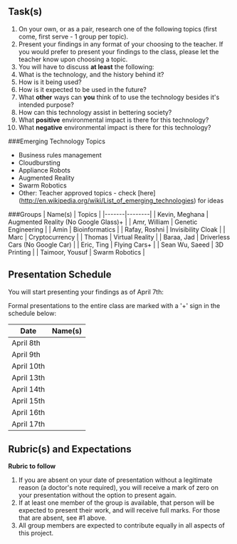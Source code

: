 Task(s)
-------
1. On your own, or as a pair, research one of the following topics (first come, first serve - 1 group per topic).
2. Present your findings in any format of your choosing to the teacher.  If you would prefer to present your findings to the class, please let the teacher know upon choosing a topic.
3. You will have to discuss **at least** the following:
  1. What is the technology, and the history behind it?
  2. How is it being used?
  3. How is it expected to be used in the future?
  4. What **other** ways can **you** think of to use the technology besides it's intended purpose?
  5. How can this technology assist in bettering society?
  6. What **positive** environmental impact is there for this technology?
  7. What **negative** environmental impact is there for this technology?


###Emerging Technology Topics
- Business rules management
- Cloudbursting
- Appliance Robots
- Augmented Reality
- Swarm Robotics
- Other: Teacher approved topics - check [here] (http://en.wikipedia.org/wiki/List_of_emerging_technologies) for ideas

###Groups
| Name(s) | Topics |
|-------|--------|
| Kevin, Meghana | Augmented Reality (No Google Glass)+ |
| Amr, William | Genetic Engineering |
| Amin | Bioinformatics |
| Rafay, Roshni | Invisibility Cloak |
| Marc | Cryptocurrency | 
| Thomas | Virtual Reality |
| Baraa, Jad | Driverless Cars (No Google Car) |
| Eric, Ting | Flying Cars+ |
| Sean Wu, Saeed | 3D Printing |
| Taimoor, Yousuf | Swarm Robotics |

Presentation Schedule
------------------
You will start presenting your findings as of April 7th:

Formal presentations to the entire class are marked with a '+' sign in the schedule below:

| Date | Name(s) |
|-------|--------|
| April 8th | |
| April 9th | |
| April 10th | |
| April 13th | |
| April 14th | |
| April 15th | |
| April 16th | |
| April 17th | |


Rubric(s) and Expectations
--------------------------
**Rubric to follow**

1. If you are absent on your date of presentation without a legitimate reason (a doctor's note required), you will receive a mark of zero on your presentation without the option to present again.
2. If at least one member of the group is available, that person will be expected to present their work, and will receive full marks. For those that are absent, see #1 above.
3. All group members are expected to contribute equally in all aspects of this project.
